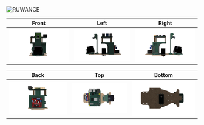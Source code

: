 <img width="1500" height="250" alt="RUWANCE" src="https://github.com/user-attachments/assets/439fcbb8-3b2a-4d36-80de-d87be9dd3177" />


| Front | Left | Right |
|:--:|:--:|:--:|
| <img src="./vehicle_3d_front.png" width="100%"/> | <img src="./vehicle_3d_left.png" width="100%"/> | <img src="./vehicle_3d_right.png" width="100%"/> |

| Back | Top | Bottom |
|:--:|:--:|:--:|
| <img src="./vehicle_3d_back.png" width="100%"/> | <img src="./vehicle_3d_top.png" width="100%"/> | <img src="./vehicle_3d_bottom.png" width="100%"/> |
